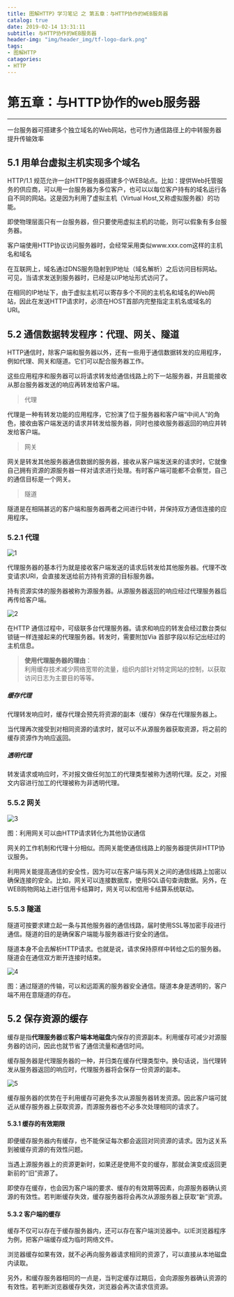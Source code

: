 ```yaml
---
title: 图解HTTP》学习笔记 之 第五章：与HTTP协作的WEB服务器
catalog: true
date: 2019-02-14 13:31:11
subtitle: 与HTTP协作的WEB服务器
header-img: "img/header_img/tf-logo-dark.png"
tags: 
- 图解HTTP
catagories:
- HTTP
---
```


# 第五章：与HTTP协作的web服务器
--------

一台服务器可搭建多个独立域名的Web网站，也可作为通信路径上的中转服务器提升传输效率

## 5.1 用单台虚拟主机实现多个域名

HTTP/1.1 规范允许一台HTTP服务器搭建多个WEB站点。比如：提供Web托管服务的供应商，可以用一台服务器为多位客户，也可以以每位客户持有的域名运行各自不同的网站。这是因为利用了虚拟主机（Virtual Host,又称虚拟服务器）的功能。

即使物理层面只有一台服务器，但只要使用虚拟主机的功能，则可以假象有多台服务器。

客户端使用HTTP协议访问服务器时，会经常采用类似www.xxx.com这样的主机名和域名

在互联网上，域名通过DNS服务隐射到IP地址（域名解析）之后访问目标网站。可见，当请求发送到服务器时，已经是以IP地址形式访问了。

在相同的IP地址下，由于虚拟主机可以寄存多个不同的主机名和域名的Web网站，因此在发送HTTP请求时，必须在HOST首部内完整指定主机名或域名的URI。

## 5.2 通信数据转发程序：代理、网关、隧道

HTTP通信时，除客户端和服务器以外，还有一些用于通信数据转发的应用程序，例如代理、网关和隧道。它们可以配合服务器工作。

这些应用程序和服务器可以将请求转发给通信线路上的下一站服务器，并且能接收从那台服务器发送的响应再转发给客户端。

> 代理

代理是一种有转发功能的应用程序，它扮演了位于服务器和客户端“中间人”的角色，接收由客户端发送的请求并转发给服务器，同时也接收服务器返回的响应并转发给客户端。

> 网关

网关是转发其他服务器通信数据的服务器，接收从客户端发送来的请求时，它就像自己拥有资源的源服务器一样对请求进行处理。有时客户端可能都不会察觉，自己的通信目标是一个网关。

> 隧道

隧道是在相隔甚远的客户端和服务器两者之间进行中转，并保持双方通信连接的应用程序。

### 5.2.1 代理

![1](img/1.jpeg)

代理服务器的基本行为就是接收客户端发送的请求后转发给其他服务器。代理不改变请求URI，会直接发送给前方持有资源的目标服务器。

持有资源实体的服务器被称为源服务器。从源服务器返回的响应经过代理服务器后再传给客户端。

![2](img/2.jpeg)

在HTTP 通信过程中，可级联多台代理服务器。请求和响应的转发会经过数台类似锁链一样连接起来的代理服务器。转发时，需要附加Via 首部字段以标记出经过的主机信息。

> **使用代理服务器的理由**：<br/> 利用缓存技术减少网络宽带的流量，组织内部针对特定网站的控制，以获取访问日志为主要目的等等。

##### 缓存代理

代理转发响应时，缓存代理会预先将资源的副本（缓存）保存在代理服务器上。

当代理再次接受到对相同资源的请求时，就可以不从源服务器获取资源，将之前的缓存资源作为响应返回。

##### 透明代理

转发请求或响应时，不对报文做任何加工的代理类型被称为透明代理。反之，对报文内容进行加工的代理被称为非透明代理。

### 5.5.2 网关

![3](img/3.jpeg)

图：利用网关可以由HTTP请求转化为其他协议通信

网关的工作机制和代理十分相似。而网关能使通信线路上的服务器提供非HTTP协议服务。

利用网关能提高通信的安全性，因为可以在客户端与网关之间的通信线路上加密以确保连接的安全。比如，网关可以连接数据库，使用SQL语句查询数据。另外，在WEB购物网站上进行信用卡结算时，网关可以和信用卡结算系统联动。

### 5.5.3 隧道

隧道可按要求建立起一条与其他服务器的通信线路，届时使用SSL等加密手段进行通信。隧道的目的是确保客户端能与服务器进行安全的通信。

隧道本身不会去解析HTTP请求。也就是说，请求保持原样中转给之后的服务器。隧道会在通信双方断开连接时结束。

![4](img/4.jpeg)

图：通过隧道的传输，可以和远距离的服务器安全通信。隧道本身是透明的，客户端不用在意隧道的存在。

## 5.2 保存资源的缓存

缓存是指**代理服务器**或**客户端本地磁盘**内保存的资源副本。利用缓存可减少对源服务器的访问，因此也就节省了通信流量和通信时间。

缓存服务器是代理服务器的一种，并归类在缓存代理类型中。换句话说，当代理转发从服务器返回的响应时，代理服务器将会保存一份资源的副本。

![5](img/5.jpeg)

缓存服务器的优势在于利用缓存可避免多次从源服务器转发资源。因此客户端可就近从缓存服务器上获取资源，而源服务器也不必多次处理相同的请求了。

#### 5.3.1 缓存的有效期限

即便缓存服务器内有缓存，也不能保证每次都会返回对同资源的请求。因为这关系到被缓存资源的有效性问题。

当遇上源服务器上的资源更新时，如果还是使用不变的缓存，那就会演变成返回更新前的“旧”资源了。

即使存在缓存，也会因为客户端的要求、缓存的有效期等因素，向源服务器确认资源的有效性。若判断缓存失效，缓存服务器将会再次从源服务器上获取“新”资源。

#### 5.3.2 客户端的缓存

缓存不仅可以存在于缓存服务器内，还可以存在客户端浏览器中。以IE浏览器程序为例，把客户端缓存成为临时网络文件。

浏览器缓存如果有效，就不必再向服务器请求相同的资源了，可以直接从本地磁盘内读取。

另外，和缓存服务器相同的一点是，当判定缓存过期后，会向源服务器确认资源的有效性。若判断浏览器缓存失效，浏览器会再次请求信资源。
